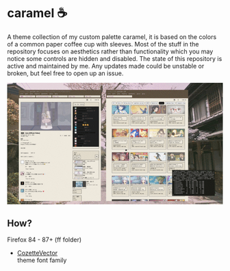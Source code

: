 # caramel ☕

A theme collection of my custom palette caramel, it is based on the colors of a common paper coffee cup with sleeves. Most of the stuff in the repository focuses on aesthetics rather than functionality which you may notice some controls are hidden and disabled. The state of this repository is active and maintained by me. Any updates made could be unstable or broken, but feel free to open up an issue.

![img](preview.gif)


## How?
Firefox 84 - 87+ (ff folder)
- [CozetteVector](https://github.com/slavfox/Cozette/releases) <br>
   theme font family <br>

